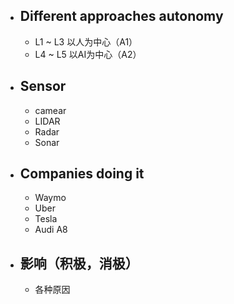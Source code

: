 - ## Different approaches autonomy
	- L1 ~ L3 以人为中心（A1）
	- L4 ~ L5 以AI为中心（A2）

- ## Sensor
	- camear
	- LIDAR
	- Radar
	- Sonar

- ## Companies doing it
	- Waymo
	- Uber
	- Tesla
	- Audi A8

- ## 影响（积极，消极） 
	- 各种原因
<!--stackedit_data:
eyJoaXN0b3J5IjpbLTE2ODQ3NzIwNTEsLTEyOTczNTYxMzksMT
MxNDQyNTgyMF19
-->